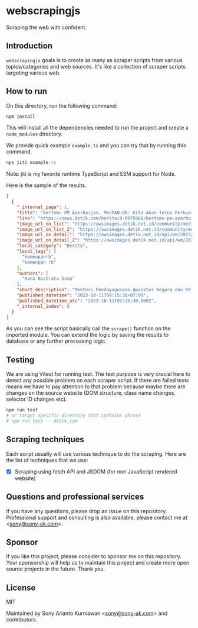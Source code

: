 # webscrapingjs
Scraping the web with confident.

## Introduction

`webscrapingjs` goals is to create as many as scraper scripts from various topics/categories and web sources. It's like a collection of scraper scripts targeting various web.

## How to run

On this directory, run the following command:

```bash
npm install
```

This will install all the dependencies needed to run the project and create a `node_modules` directory.

We provide quick example `example.ts` and you can try that by running this command.

```js
npx jiti example.ts
```

Note: jiti is my favorite runtime TypeScript and ESM support for Node.

Here is the sample of the results.

```json
[
  {
    "_internal_page": 1,
    "title": "Bertemu PM Azerbaijan, MenPAN-RB: Kita Akan Terus Perkuat Kolaborasi",
    "link": "https://news.detik.com/berita/d-6975988/bertemu-pm-azerbaijan-menpan-rb-kita-akan-terus-perkuat-kolaborasi",
    "image_url_on_list": "https://awsimages.detik.net.id/community/media/visual/2023/10/11/kemenpan-rb-1_43.jpeg?w=210&q=90",
    "image_url_on_list_2": "https://awsimages.detik.net.id/community/media/visual/2023/10/11/kemenpan-rb-1_43.jpeg",
    "image_url_on_detail": "https://awsimages.detik.net.id/api/wm/2023/10/11/kemenpan-rb-1_169.jpeg?wid=54&w=650&v=1&t=jpeg",
    "image_url_on_detail_2": "https://awsimages.detik.net.id/api/wm/2023/10/11/kemenpan-rb-1_169.jpeg",
    "local_category": "Berita",
    "local_tags": [
      "kemenpanrb",
      "kemenpan rb"
    ],
    "authors": [
      "Hana Nushratu Uzma"
    ],
    "short_description": "Menteri Pendayagunaan Aparatur Negara dan Reformasi Birokrasi (MenPAN-RB) Abdullah Azwar Anas bertemu Perdana Menteri (PM) Azerbaijan Ali Asadov di Baku.",
    "published_datetime": "2023-10-11T09:15:30+07:00",
    "published_datetime_utc": "2023-10-11T02:15:30.000Z",
    "_internal_index": 8
  }
]
```

As you can see the script basically call the `scrape()` function on the imported module. You can extend the logic by saving the results to database or any further processing logic.

## Testing

We are using Vitest for running test. The test purpose is very crucial here to detect any possible problem on each scraper script. If there are failed tests means we have to pay attention to that problem because maybe there are changes on the source website (DOM structure, class name changes, selector ID changes etc).

```bash
npm run test
# or target specific directory that contains phrase
# npm run test -- detik_com
```

## Scraping techniques

Each script usually will use various technique to do the scraping. Here are the list of techniques that we use:

- [x] Scraping using fetch API and JSDOM (for non JavaScript rendered website)

## Questions and professional services

If you have any questions, please drop an issue on this repository. Professional support and consulting is also available, please contact me at <<sony@sony-ak.com>>.

## Sponsor

If you like this project, please consider to sponsor me on this repository. Your sponsorship will help us to maintain this project and create more open source projects in the future. Thank you.

## License

MIT

Maintained by Sony Arianto Kurniawan <<sony@sony-ak.com>> and contributors.
